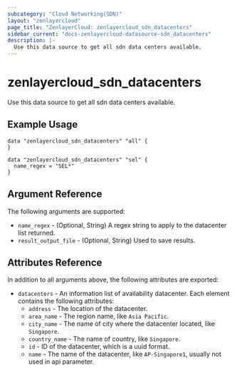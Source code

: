```yaml
---
subcategory: "Cloud Networking(SDN)"
layout: "zenlayercloud"
page_title: "ZenlayerCloud: zenlayercloud_sdn_datacenters"
sidebar_current: "docs-zenlayercloud-datasource-sdn_datacenters"
description: |-
  Use this data source to get all sdn data centers available.
---
```


# zenlayercloud_sdn_datacenters

Use this data source to get all sdn data centers available.

## Example Usage

```hcl
data "zenlayercloud_sdn_datacenters" "all" {
}

data "zenlayercloud_sdn_datacenters" "sel" {
  name_regex = "SEL*"
}
```

## Argument Reference

The following arguments are supported:

* `name_regex` - (Optional, String) A regex string to apply to the datacenter list returned.
* `result_output_file` - (Optional, String) Used to save results.

## Attributes Reference

In addition to all arguments above, the following attributes are exported:

* `datacenters` - An information list of availability datacenter. Each element contains the following attributes:
  * `address` - The location of the datacenter.
  * `area_name` - The region name, like `Asia Pacific`.
  * `city_name` - The name of city where the datacenter located, like `Singapore`.
  * `country_name` - The name of country, like `Singapore`.
  * `id` - ID of the datacenter, which is a uuid format.
  * `name` - The name of the datacenter, like `AP-Singapore1`, usually not used in api parameter.


